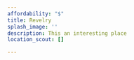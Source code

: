 ```yaml
---
affordability: "$"
title: Revelry
splash_image: ''
description: This an interesting place
location_scout: []

---
```

